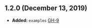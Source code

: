 
## 1.2.0 (December 13, 2019)

- **Added:** `examples` [GH-9](https://github.com/terraform-alicloud-modules/terraform-alicloud-rds/pull/9)